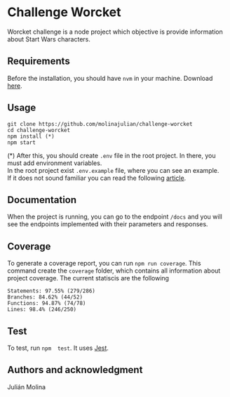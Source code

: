 # Challenge Worcket

Worcket challenge is a node project which objective is provide information about Start Wars characters.

## Requirements

Before the installation, you should have `nvm` in your machine. Download [here](https://docs.npmjs.com/downloading-and-installing-node-js-and-npm).

## Usage

```
git clone https://github.com/molinajulian/challenge-worcket
cd challenge-worcket
npm install (*)
npm start
```
(*) After this, you should create `.env` file in the root project. In there, you must add environment variables.  
In the root project exist `.env.example` file, where you can see an example.                                                          
If it does not sound familiar you can read the following [article](https://medium.com/chingu/an-introduction-to-environment-variables-and-how-to-use-them-f602f66d15fa).


## Documentation

When the project is running, you can go to the endpoint `/docs` and you will see the endpoints implemented with their parameters and responses.

## Coverage

To generate a coverage report, you can run `npm run coverage`. This command create the `coverage` folder, which contains all information about project coverage.
The current statiscis are the following

```
Statements: 97.55% (279/286) 
Branches: 84.62% (44/52)
Functions: 94.87% (74/78)
Lines: 98.4% (246/250)

```

## Test

To test, run `npm  test`. It uses [Jest](https://jestjs.io/docs/en/getting-started.html).

## Authors and acknowledgment

Julián Molina